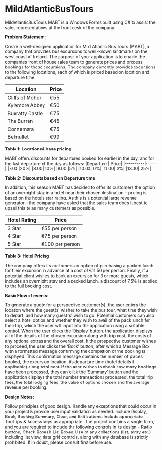 # MildAtlanticBusTours
MildAtlanticBusTours MABT is a Windows Forms built using C# to assist the sales representatives at the front desk of the company.

**Problem Statement:**

Create a well-designed application for Mild Atlantic Bus Tours (MABT), a company that provides bus excursions to well-known landmarks on the west coast of Ireland. The purpose of your application is to enable the companies front of house sales team to generate prices and process bookings for these excursions. The company currently provides excursions to the following locations, each of which is priced based on location and departure time.

| Location | Price|
|----------|------|
|Cliffs of Moher | €55|
|Kylemore Abbey |€50|
|Bunratty Castle |€75|
|The Burren | €45|
|Connemara|  €75|
|Belmullet  | €99|

**Table 1: Locations& base pricing**

MABT offers discounts for departures booked for earlier in the day, and for the last departure of the day as follows:
|Departure | Price|
|----------|------|
|7.00 |20%|
|8.00| 10%|
|9.00 |5%|
|10.00| 0%|
|11.00| 0%|
|13.00| 25%|

**Table 2: Discounts based on Departure time**

In addition, this season MABT has decided to offer its customers the option of an overnight stay in a hotel near their chosen destination – pricing is based on the hotels star rating. As this is a potential large revenue generator – the company have asked that the sales team does it best to upsell this to as many customers as possible.

|Hotel Rating | Price|
|-------------|------|
|3 Star |€55 per person|
|4 Star |€75 per person|
|5 Star |€100 per person|

**Table 3: Hotel Pricing**

The company offers its customers an option of purchasing a packed lunch for their excursion in advance at a cost of €11.50 per person.
Finally, if a potential client wishes to book an excursion for 3 or more guests, which includes an overnight stay and a packed lunch, a discount of 7.5% is applied to the full booking cost.

**Basic Flow of events:**

To generate a quote for a perspective customer(s), the user enters the location where the guest(s) wishes to take the bus tour, what time they wish to depart, and how many guest(s) wish to go. Potential customers can also select a hotel option and whether they wish to avail of the pack lunch for their trip, which the user will input into the application using a suitable control. When the user clicks the ‘Display’ button, the application displays all of the details of the chosen excursion along with trip cost, the costs of any optional extras and the overall cost.
If the prospective customer wishes to proceed, the user clicks the ‘Book’ button, after which a Message Box with a formatted message confirming the completion of the booking is displayed. This confirmation message contains the number of places booked, the excursion location, its departure time (hotel details if applicable) along total cost.
If the user wishes to check how many bookings have been processed, they can click the ‘Summary’ button and the application displays the total number transactions processed, the total trip fees, the total lodging fees, the value of options chosen and the average revenue per booking.

**Design Notes:**

Follow principles of good design.
Handle any exceptions that could occur in your project & provide user input validation as needed.
Include Display, Book, Booking Summary, Clear, and Exit buttons.
Include appropriate ToolTips & Access keys as appropriate.
The project contains a single form, and you are required to include the following controls in its design - Radio buttons, Check Boxes& List Boxes.
Use of any collections (list, array etc.) including list view, data grid controls, along with any database is strictly prohibited. If in doubt, please consult first before use.
